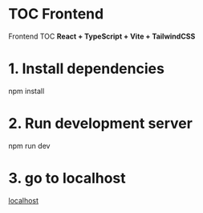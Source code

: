# TOC Frontend

Frontend TOC **React + TypeScript + Vite + TailwindCSS**  

# 1. Install dependencies
npm install

# 2. Run development server
npm run dev

# 3. go to localhost
[localhost](http://localhost:5173/)
